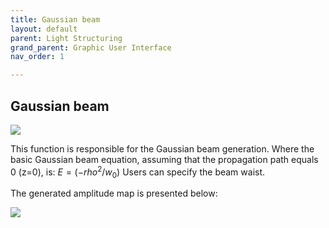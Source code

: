 ```yaml
---
title: Gaussian beam
layout: default
parent: Light Structuring
grand_parent: Graphic User Interface
nav_order: 1

---
```

## [](#header-2)Gaussian beam

![](/lbsa/assets/images/Airy.png)


This function is responsible for the Gaussian beam generation. Where the basic Gaussian beam equation, assuming that the propagation path equals 0 (z=0), is:
$E = (-rho^2/w_{0})$
Users can specify the beam waist.

The generated amplitude map is presented below:

![](/lbsa/assets/images/Airy.bmp)
 


